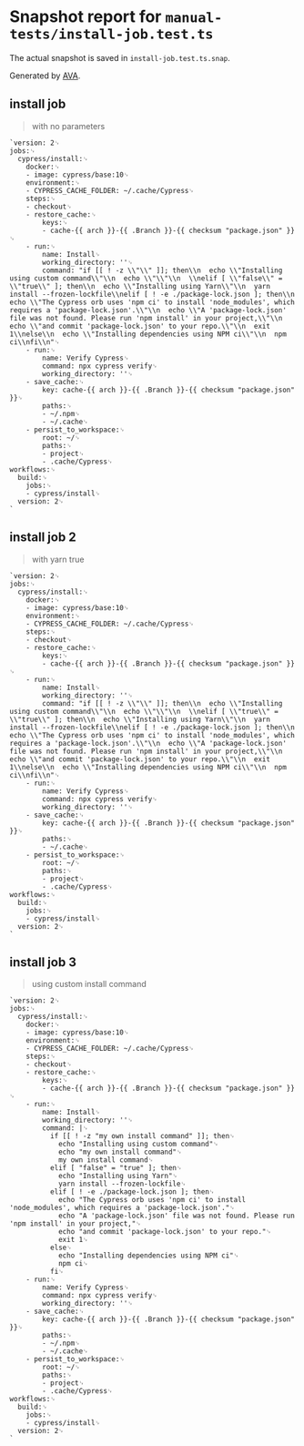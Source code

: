 # Snapshot report for `manual-tests/install-job.test.ts`

The actual snapshot is saved in `install-job.test.ts.snap`.

Generated by [AVA](https://ava.li).

## install job

> with no parameters

    `version: 2␊
    jobs:␊
      cypress/install:␊
        docker:␊
        - image: cypress/base:10␊
        environment:␊
        - CYPRESS_CACHE_FOLDER: ~/.cache/Cypress␊
        steps:␊
        - checkout␊
        - restore_cache:␊
            keys:␊
            - cache-{{ arch }}-{{ .Branch }}-{{ checksum "package.json" }}␊
        - run:␊
            name: Install␊
            working_directory: ''␊
            command: "if [[ ! -z \\"\\" ]]; then\\n  echo \\"Installing using custom command\\"\\n  echo \\"\\"\\n  \\nelif [ \\"false\\" = \\"true\\" ]; then\\n  echo \\"Installing using Yarn\\"\\n  yarn install --frozen-lockfile\\nelif [ ! -e ./package-lock.json ]; then\\n  echo \\"The Cypress orb uses 'npm ci' to install 'node_modules', which requires a 'package-lock.json'.\\"\\n  echo \\"A 'package-lock.json' file was not found. Please run 'npm install' in your project,\\"\\n  echo \\"and commit 'package-lock.json' to your repo.\\"\\n  exit 1\\nelse\\n  echo \\"Installing dependencies using NPM ci\\"\\n  npm ci\\nfi\\n"␊
        - run:␊
            name: Verify Cypress␊
            command: npx cypress verify␊
            working_directory: ''␊
        - save_cache:␊
            key: cache-{{ arch }}-{{ .Branch }}-{{ checksum "package.json" }}␊
            paths:␊
            - ~/.npm␊
            - ~/.cache␊
        - persist_to_workspace:␊
            root: ~/␊
            paths:␊
            - project␊
            - .cache/Cypress␊
    workflows:␊
      build:␊
        jobs:␊
        - cypress/install␊
      version: 2␊
    `

## install job 2

> with yarn true

    `version: 2␊
    jobs:␊
      cypress/install:␊
        docker:␊
        - image: cypress/base:10␊
        environment:␊
        - CYPRESS_CACHE_FOLDER: ~/.cache/Cypress␊
        steps:␊
        - checkout␊
        - restore_cache:␊
            keys:␊
            - cache-{{ arch }}-{{ .Branch }}-{{ checksum "package.json" }}␊
        - run:␊
            name: Install␊
            working_directory: ''␊
            command: "if [[ ! -z \\"\\" ]]; then\\n  echo \\"Installing using custom command\\"\\n  echo \\"\\"\\n  \\nelif [ \\"true\\" = \\"true\\" ]; then\\n  echo \\"Installing using Yarn\\"\\n  yarn install --frozen-lockfile\\nelif [ ! -e ./package-lock.json ]; then\\n  echo \\"The Cypress orb uses 'npm ci' to install 'node_modules', which requires a 'package-lock.json'.\\"\\n  echo \\"A 'package-lock.json' file was not found. Please run 'npm install' in your project,\\"\\n  echo \\"and commit 'package-lock.json' to your repo.\\"\\n  exit 1\\nelse\\n  echo \\"Installing dependencies using NPM ci\\"\\n  npm ci\\nfi\\n"␊
        - run:␊
            name: Verify Cypress␊
            command: npx cypress verify␊
            working_directory: ''␊
        - save_cache:␊
            key: cache-{{ arch }}-{{ .Branch }}-{{ checksum "package.json" }}␊
            paths:␊
            - ~/.cache␊
        - persist_to_workspace:␊
            root: ~/␊
            paths:␊
            - project␊
            - .cache/Cypress␊
    workflows:␊
      build:␊
        jobs:␊
        - cypress/install␊
      version: 2␊
    `

## install job 3

> using custom install command

    `version: 2␊
    jobs:␊
      cypress/install:␊
        docker:␊
        - image: cypress/base:10␊
        environment:␊
        - CYPRESS_CACHE_FOLDER: ~/.cache/Cypress␊
        steps:␊
        - checkout␊
        - restore_cache:␊
            keys:␊
            - cache-{{ arch }}-{{ .Branch }}-{{ checksum "package.json" }}␊
        - run:␊
            name: Install␊
            working_directory: ''␊
            command: |␊
              if [[ ! -z "my own install command" ]]; then␊
                echo "Installing using custom command"␊
                echo "my own install command"␊
                my own install command␊
              elif [ "false" = "true" ]; then␊
                echo "Installing using Yarn"␊
                yarn install --frozen-lockfile␊
              elif [ ! -e ./package-lock.json ]; then␊
                echo "The Cypress orb uses 'npm ci' to install 'node_modules', which requires a 'package-lock.json'."␊
                echo "A 'package-lock.json' file was not found. Please run 'npm install' in your project,"␊
                echo "and commit 'package-lock.json' to your repo."␊
                exit 1␊
              else␊
                echo "Installing dependencies using NPM ci"␊
                npm ci␊
              fi␊
        - run:␊
            name: Verify Cypress␊
            command: npx cypress verify␊
            working_directory: ''␊
        - save_cache:␊
            key: cache-{{ arch }}-{{ .Branch }}-{{ checksum "package.json" }}␊
            paths:␊
            - ~/.npm␊
            - ~/.cache␊
        - persist_to_workspace:␊
            root: ~/␊
            paths:␊
            - project␊
            - .cache/Cypress␊
    workflows:␊
      build:␊
        jobs:␊
        - cypress/install␊
      version: 2␊
    `
